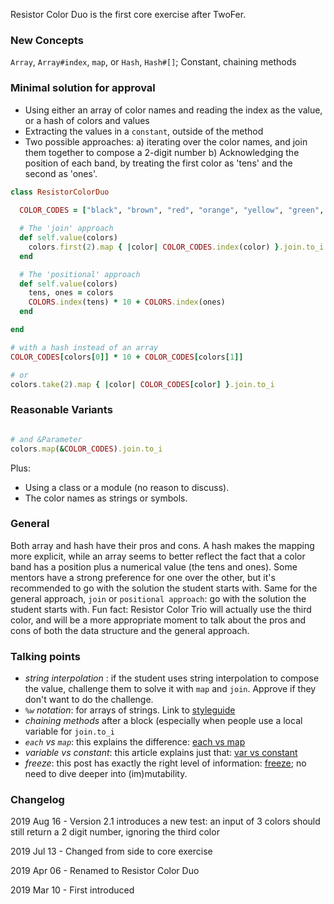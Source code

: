 Resistor Color Duo is the first core exercise after TwoFer. 

### New Concepts

`Array`, `Array#index`, `map`, or `Hash`, `Hash#[]`; Constant, chaining methods

### Minimal solution for approval

* Using either an array of color names and reading the index as the value, or a hash of colors and values
* Extracting the values in a `constant`, outside of the method
* Two possible approaches: a) iterating over the color names, and join them together to compose a 2-digit number
b) Acknowledging the position of each band, by treating the first color as 'tens' and the second as 'ones'.    

```ruby
class ResistorColorDuo
  
  COLOR_CODES = ["black", "brown", "red", "orange", "yellow", "green", "blue", "violet", "grey", "white"].freeze

  # The 'join' approach
  def self.value(colors)
    colors.first(2).map { |color| COLOR_CODES.index(color) }.join.to_i
  end

  # The 'positional' approach
  def self.value(colors)
    tens, ones = colors
    COLORS.index(tens) * 10 + COLORS.index(ones)
  end

end

# with a hash instead of an array 
COLOR_CODES[colors[0]] * 10 + COLOR_CODES[colors[1]]

# or 
colors.take(2).map { |color| COLOR_CODES[color] }.join.to_i

```

### Reasonable Variants

```ruby

# and &Parameter
colors.map(&COLOR_CODES).join.to_i

```
Plus: 
- Using a class or a module (no reason to discuss).   
- The color names as strings or symbols.

### General

Both array and hash have their pros and cons. A hash makes the mapping more explicit, while an array seems to better reflect the fact that a color band has a position plus a numerical value (the tens and ones). Some mentors have a strong preference for one over the other, but it's recommended to go with the solution the student starts with. 
Same for the general approach, `join` or `positional approach`: go with the solution the student starts with. 
Fun fact: Resistor Color Trio will actually use the third color, and will be a more appropriate moment to talk about the pros and cons of both the data structure and the general approach.

### Talking points
- _string interpolation_ : if the student uses string interpolation to compose the value, challenge them to solve it with `map` and `join`. Approve if they don't want to do the challenge.
- _`%w` notation_: for arrays of strings. Link to [styleguide](https://github.com/rubocop-hq/ruby-style-guide#percent-w)
- _chaining methods_ after a block (especially when people use a local variable for `join.to_i`
- _`each` vs `map`_: this explains the difference: [each vs map](https://learn.onemonth.com/ruby-tutorial-map-vs-each/)
- _variable vs constant_: this article explains just that: [var vs constant](https://ruby-doc.org/docs/ruby-doc-bundle/Tutorial/part_01/variables.html)
- _freeze_: this post has exactly the right level of information: [freeze](https://freelancing-gods.com/2017/07/27/an-introduction-to-frozen-string-literals.html); no need to dive deeper into (im)mutability.


### Changelog
2019 Aug 16 - Version 2.1 introduces a new test: an input of 3 colors should still return a 2 digit number, ignoring the third color

2019 Jul 13 - Changed from side to core exercise

2019 Apr 06 - Renamed to Resistor Color Duo

2019 Mar 10 - First introduced

